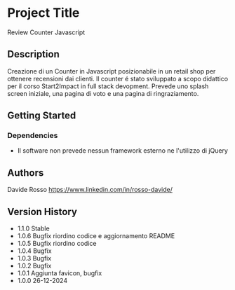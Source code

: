 # Project Title

Review Counter Javascript 

## Description

Creazione di un Counter in Javascript posizionabile in un retail shop per ottenere recensioni dai clienti. 
Il counter é stato sviluppato a scopo didattico per il corso Start2Impact in full stack devopment. 
Prevede uno splash screen iniziale, una pagina di voto e una pagina di ringraziamento.

## Getting Started

### Dependencies

* Il software non prevede nessun framework esterno ne l'utilizzo di jQuery


## Authors

Davide Rosso
https://www.linkedin.com/in/rosso-davide/

## Version History

* 1.1.0 Stable
* 1.0.6 Bugfix riordino codice e aggiornamento README
* 1.0.5 Bugfix riordino codice
* 1.0.4 Bugfix
* 1.0.3 Bugfix
* 1.0.2 Bugfix
* 1.0.1 Aggiunta favicon, bugfix
* 1.0.0 26-12-2024


